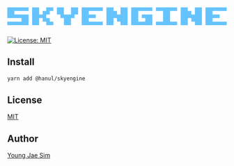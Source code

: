 # ![SkyEngine Logo](https://raw.githubusercontent.com/Hanul/SkyEngine/master/logo.png)

[![License: MIT](https://img.shields.io/badge/License-MIT-blue.svg)](https://opensource.org/licenses/MIT)

## Install
```
yarn add @hanul/skyengine
```

## License
[MIT](LICENSE)

## Author
[Young Jae Sim](https://github.com/Hanul)